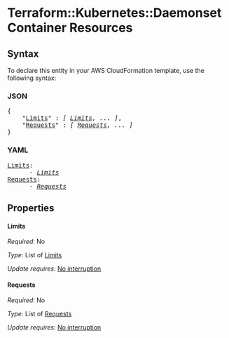 # Terraform::Kubernetes::Daemonset Container Resources

## Syntax

To declare this entity in your AWS CloudFormation template, use the following syntax:

### JSON

<pre>
{
    "<a href="#limits" title="Limits">Limits</a>" : <i>[ <a href="container-resources-limits.md">Limits</a>, ... ]</i>,
    "<a href="#requests" title="Requests">Requests</a>" : <i>[ <a href="container-resources-requests.md">Requests</a>, ... ]</i>
}
</pre>

### YAML

<pre>
<a href="#limits" title="Limits">Limits</a>: <i>
      - <a href="container-resources-limits.md">Limits</a></i>
<a href="#requests" title="Requests">Requests</a>: <i>
      - <a href="container-resources-requests.md">Requests</a></i>
</pre>

## Properties

#### Limits

_Required_: No

_Type_: List of <a href="container-resources-limits.md">Limits</a>

_Update requires_: [No interruption](https://docs.aws.amazon.com/AWSCloudFormation/latest/UserGuide/using-cfn-updating-stacks-update-behaviors.html#update-no-interrupt)

#### Requests

_Required_: No

_Type_: List of <a href="container-resources-requests.md">Requests</a>

_Update requires_: [No interruption](https://docs.aws.amazon.com/AWSCloudFormation/latest/UserGuide/using-cfn-updating-stacks-update-behaviors.html#update-no-interrupt)

